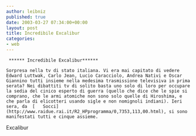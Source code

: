 ```yaml
---
author: leibniz
published: true
date: 2003-03-27 07:34:00+00:00
layout: post
title: Incredibile Excalibur
categories:
- web
---
```


	 ****** Incredibile Excalibur******
	
	Sorpresa nella tv di stato italiana. Vi era mai capitato di vedere Edward Luttwak, Carlo Jean, Lucio Caracciolo, Andrea Nativi e Oscar Giannino tutti insieme nella medesima trasmissione televisiva in prima serata? Nei dibattiti tv di solito basta uno solo di loro per occupare la sedia del cinico esperto di guerra (quello che dice che le spie si comprano, che le armi atomiche non sono solo quelle di Hiroshima, e che parla di elicotteri usando sigle e non nomignoli indiani). Ieri sera, da  [   Socci](http://www.raidue.rai.it/R2_HPprogramma/0,7353,113,00.html), si sono manifestati tutti e cinque assieme.   
  Excalibur